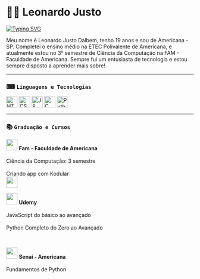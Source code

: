 # 👨‍💻 Leonardo Justo

[![Typing SVG](https://readme-typing-svg.herokuapp.com?font=Share+Tech+Mono&pause=500&color=2BA234&width=435&lines=Desenvolvedor+Junior)](https://git.io/typing-svg)

Meu nome é Leonardo Justo Dalbem, tenho 19 anos e sou de Americana - SP. Completei o ensino médio na ETEC Polivalente de Americana, e atualmente estou no 3° semestre de Ciência da Computação na FAM - Faculdade de Americana. Sempre fui um entusiasta de tecnologia e estou sempre disposto a aprender mais sobre!
___

### ⌨ `Linguagens e Tecnologias`

<img
    aling="left"
    alt="HTML"
    title="HTML"
    width="30px"
    style="padding_right: 10px;"
    src="https://cdn.jsdelivr.net/gh/devicons/devicon@latest/icons/html5/html5-original-wordmark.svg"         
/>
<img
    aling="left"
    alt="CSS"
    title="CSS"
    width="30px"
    style="padding_right: 10px;"
    src="https://cdn.jsdelivr.net/gh/devicons/devicon@latest/icons/css3/css3-original-wordmark.svg"        
/>
<img
    aling="left"
    alt="JS"
    title="JavaScript"
    width="30px"
    style="padding_right: 10px;"
    src="https://cdn.jsdelivr.net/gh/devicons/devicon@latest/icons/javascript/javascript-original.svg"       
/>
<img
    aling="left"
    alt="C"
    title="C"
    width="30px"
    style="padding_right: 10px;"
    src="https://cdn.jsdelivr.net/gh/devicons/devicon@latest/icons/c/c-original.svg"       
/>
<img
    aling="left"
    alt="Python"
    title="Python"
    width="30px"
    style="padding_right: 10px;"
    src="https://cdn.jsdelivr.net/gh/devicons/devicon@latest/icons/python/python-original-wordmark.svg"
/>

___

### 📚 `Graduação e Cursos`
<p>
    <img
    aling="left"
    width="30px"
    src="https://encrypted-tbn0.gstatic.com/images?q=tbn:ANd9GcSIePam2F2IqDE_xzg4_AkNkCrtdqmVCdlzxQ&s"
    />
    <strong>Fam - Faculdade de Americana</strong>
    <br>
    <br>
    Ciência da Computação: 3 semestre
    <br>
    <br>
    Criando app com Kodular
    <br>
    <img
    aling="left"
    width="30px"
    src="https://www.famportal.com.br/fam/fam/dev/externo/eventos/certificado.php?id_sub=2142&cpf=20240219"
    />
</p>
<p>
    <img
    aling="left"
    width="30px"
    src="https://encrypted-tbn0.gstatic.com/images?q=tbn:ANd9GcQcbC9JNrtvj6sdkH2pDn8Xg2u5uy_TTZ8Mzg&s"
    />
    <strong>Udemy</strong>
    <br>
    <br>
    JavaScript do básico ao avançado
    <br>
    <br>
    Python Completo do Zero ao Avançado
</p>
<br>
<p>
    <img
    aling="left"
    width="30px"
    src="https://encrypted-tbn0.gstatic.com/images?q=tbn:ANd9GcRxPwGwzE_NEl0drGmfKc1y2g3nWfjXosagGg&s"
    />
    <strong>Senai - Americana</strong>
    <br>
    <br>
    Fundamentos de Python
